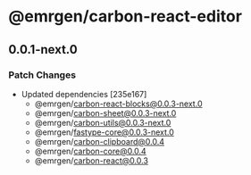 # @emrgen/carbon-react-editor

## 0.0.1-next.0

### Patch Changes

- Updated dependencies [235e167]
  - @emrgen/carbon-react-blocks@0.0.3-next.0
  - @emrgen/carbon-sheet@0.0.3-next.0
  - @emrgen/carbon-utils@0.0.3-next.0
  - @emrgen/fastype-core@0.0.3-next.0
  - @emrgen/carbon-clipboard@0.0.4
  - @emrgen/carbon-core@0.0.4
  - @emrgen/carbon-react@0.0.3
